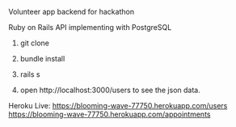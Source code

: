 Volunteer app backend for hackathon

Ruby on Rails API implementing with PostgreSQL

1. git clone 

2. bundle install

3. rails s

4. open http://localhost:3000/users to see the json data. 



Heroku Live: https://blooming-wave-77750.herokuapp.com/users
             https://blooming-wave-77750.herokuapp.com/appointments
